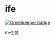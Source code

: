 # ife

[![Greenkeeper badge](https://badges.greenkeeper.io/hardfist/ife.svg)](https://greenkeeper.io/)

ife任务
